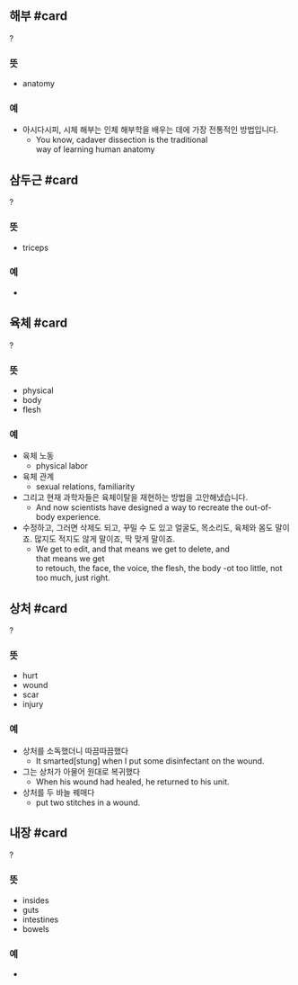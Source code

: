 ## 해부 #card
?
### 뜻
- anatomy
### 예
- 아시다시피, 시체 해부는 인체 해부학을 배우는 데에 가장 전통적인 방법입니다.
	- You know, cadaver dissection is the traditional way of learning human anatomy
<!--SR:!2025-01-24,32,230-->

## 삼두근 #card
?
### 뜻
- triceps
### 예
-
<!--SR:!2025-02-01,22,230-->

## 육체 #card
?
### 뜻
- physical
- body
- flesh
### 예
- 육체 노동
	- physical labor
- 육체 관계
	- sexual relations, familiarity
- 그리고 현재 과학자들은 육체이탈을 재현하는 방법을 고안해냈습니다.
	- And now scientists have designed a way to recreate the out-of-body experience.
- 수정하고, 그러면 삭제도 되고, 꾸밀 수 도 있고 얼굴도, 목소리도, 육체와 몸도 말이죠. 많지도 적지도 않게 말이죠, 딱 맞게 말이죠.
	- We get to edit, and that means we get to delete, and that means we get to retouch, the face, the voice, the flesh, the body -ot too little, not too much, just right.
<!--SR:!2025-01-25,15,228-->

## 상처 #card
?
### 뜻
- hurt
- wound
- scar
- injury
### 예
- 상처를 소독했더니 따끔따끔했다
	- It smarted[stung] when I put some disinfectant on the wound.
- 그는 상처가 아물어 원대로 복귀했다
	- When his wound had healed, he returned to his unit.
- 상처를 두 바늘 꿰매다
	- put two stitches in a wound.
<!--SR:!2025-01-15,5,244-->

## 내장 #card
?
### 뜻
- insides
- guts
- intestines
- bowels
### 예
-
<!--SR:!2025-01-18,4,204-->

